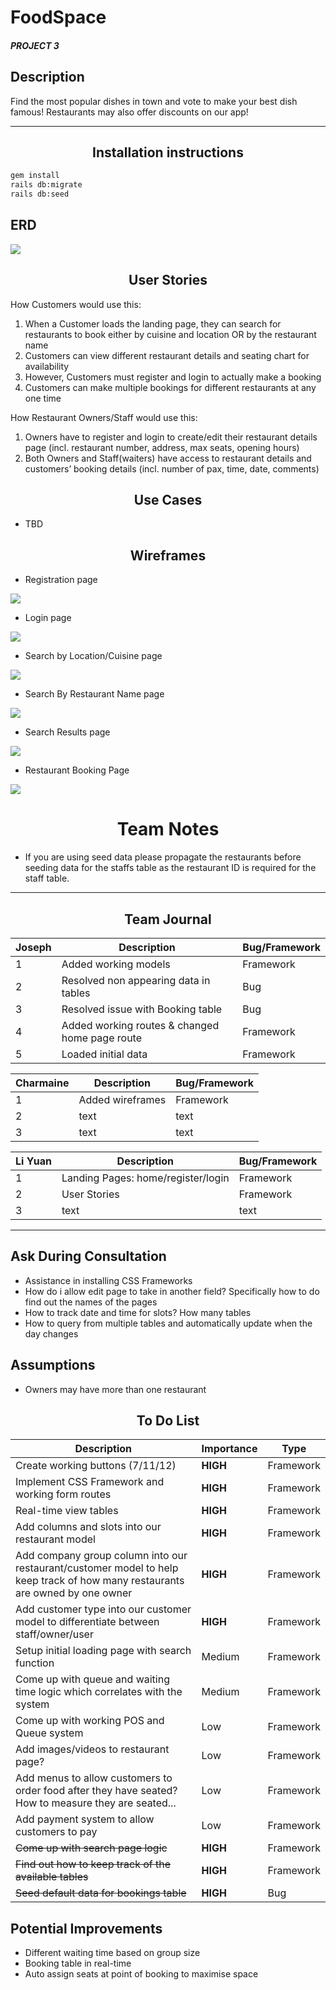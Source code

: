 
# FoodSpace
##### PROJECT 3

## Description
Find the most popular dishes in town and vote to make your best dish famous! Restaurants may also offer discounts on our app!

_____
## <center>Installation instructions

```sh
gem install
rails db:migrate
rails db:seed
```

## ERD
![](app/assets/images/readme/ERD.png)

##
## <center>User Stories

How Customers would use this:
1. When a Customer loads the landing page, they can search for restaurants to book either by cuisine and location OR by the restaurant name
2. Customers can view different restaurant details and seating chart for availability
3. However, Customers must register and login to actually make a booking
4. Customers can make multiple bookings for different restaurants at any one time

How Restaurant Owners/Staff would use this:
1. Owners have to register and login to create/edit their restaurant details page (incl. restaurant number, address, max seats, opening hours)
2. Both Owners and Staff(waiters) have access to restaurant details and customers’ booking details (incl. number of pax, time, date, comments)

## <center> Use Cases

* TBD

## <center> Wireframes

* Registration page

![](/app/assets/images/readme/wireframe1.jpeg)

* Login page

![](/app/assets/images/readme/wireframe2.jpeg)

* Search by Location/Cuisine page

![](/app/assets/images/readme/wireframe3.jpeg)

* Search By Restaurant Name page

![](/app/assets/images/readme/wireframe4.jpeg)

* Search Results page

![](/app/assets/images/readme/wireframe5.jpeg)

* Restaurant Booking Page

![](/app/assets/images/readme/wireframe6.jpeg)

# <center>Team Notes</center>
* If you are using seed data please propagate the restaurants before seeding data for the staffs table as the restaurant ID is required for the staff table.
___
## <center>Team Journal</center>
Joseph | Description | Bug/Framework
------ | --- | ---
1| Added working models | Framework
2| Resolved non appearing data in tables | Bug
3| Resolved issue with Booking table | Bug
4| Added working routes & changed home page route | Framework
5| Loaded initial data | Framework

Charmaine | Description | Bug/Framework
------ | --- | ---
1| Added wireframes | Framework
2| text | text
3| text | text

Li Yuan | Description | Bug/Framework
------ | --- | ---
1| Landing Pages: home/register/login | Framework
2| User Stories| Framework
3| text | text
___
## Ask During Consultation
* Assistance in installing CSS Frameworks
* How do i allow edit page to take in another field? Specifically how to do find out the names of the pages
* How to track date and time for slots? How many tables
* How to query from multiple tables and automatically update when the day changes

## Assumptions
* Owners may have more than one restaurant

## <center> To Do List
Description    | Importance | Type
-------- | --- | ---
Create working buttons (7/11/12) | **HIGH** | Framework
Implement CSS Framework and working form routes | **HIGH** | Framework
Real-time view tables | **HIGH** | Framework
Add columns and slots into our restaurant model | **HIGH** | Framework
Add company group column into our restaurant/customer model to help keep track of how many restaurants are owned by one owner | **HIGH** | Framework
Add customer type into our customer model to differentiate between staff/owner/user | **HIGH** | Framework
Setup initial loading page with search function | Medium | Framework
Come up with queue and waiting time logic which correlates with the system   | Medium | Framework
Come up with working POS and Queue system | Low | Framework
Add images/videos to restaurant page? | Low | Framework
Add menus to allow customers to order food after they have seated? How to measure they are seated... | Low | Framework
Add payment system to allow customers to pay | Low | Framework
~~Come up with search page logic~~ | **HIGH** | Framework
~~Find out how to keep track of the available tables~~ | **HIGH** | Framework
~~Seed default data for bookings table~~ | **HIGH** | Bug

## Potential Improvements
* Different waiting time based on group size
* Booking table in real-time
* Auto assign seats at point of booking to maximise space
